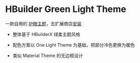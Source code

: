 # HBuilder Green Light Theme

一款自用的 [护眼主题](https://hx.dcloud.net.cn/Tutorial/Other/health)，去扩展商店[安装](https://marketplace.visualstudio.com/items?itemName=akirarika.vscode-hbuilder-green-light-theme)

- 整体基于 HBuilderX 绿柔主题风格

- 配色方案以 One Light Theme 为基础，把部分冷色更换为暖色

- 类似 Material Theme 的无边框设计